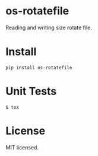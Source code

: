 # os-rotatefile
Reading and writing size rotate file.

# Install
  `pip install os-rotatefile`

# Unit Tests
  `$ tox`

# License
MIT licensed.

